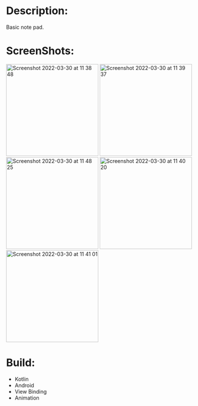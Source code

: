 
# Description:

Basic note pad.

# ScreenShots:

<img width="250" alt="Screenshot 2022-03-30 at 11 38 48" src="https://user-images.githubusercontent.com/94018886/160813202-4d0eae9b-97e3-4d10-bb9f-8c5928270efb.png"> <img width="250" alt="Screenshot 2022-03-30 at 11 39 37" src="https://user-images.githubusercontent.com/94018886/160813280-00704b67-c3d6-4f39-8208-e358de74322d.png"> <img width="250" alt="Screenshot 2022-03-30 at 11 48 25" src="https://user-images.githubusercontent.com/94018886/160814754-40f63760-dcb1-4327-a694-6b3f5072df52.png">
<img width="250" alt="Screenshot 2022-03-30 at 11 40 20" src="https://user-images.githubusercontent.com/94018886/160813422-ceca2b18-d828-4d63-9884-f0d3e77fabb9.png"> <img width="250" alt="Screenshot 2022-03-30 at 11 41 01" src="https://user-images.githubusercontent.com/94018886/160813552-29b064c5-c195-4823-9909-d8bdc2df3817.png">



# Build:

- Kotlin
- Android
- View Binding
- Animation


